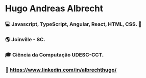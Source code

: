 # Hugo Andreas Albrecht 

### 💻 Javascript, TypeScript, Angular, React, HTML, CSS. 💚 
### 🌎 Joinville - SC.
### 🎓 Ciência da Computação UDESC-CCT.
### 📑 https://www.linkedin.com/in/albrechthugo/
